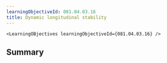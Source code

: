 ```yaml
---
learningObjectiveId: 081.04.03.16
title: Dynamic longitudinal stability
---
```


```tsx eval
<LearningOBjectives learningObjectiveId={081.04.03.16} />
```

## Summary
